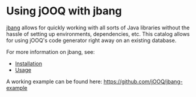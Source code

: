 # Using jOOQ with jbang

[jbang](https://www.jbang.dev/) allows for quickly working with all sorts of Java libraries without the hassle of setting up environments, dependencies, etc. This catalog allows for using jOOQ's code generator right away on an existing database.

For more information on jbang, see:

- [Installation](https://www.jbang.dev/documentation/guide/latest/installation.html)
- [Usage](https://www.jbang.dev/documentation/guide/latest/usage.html)

A working example can be found here: https://github.com/jOOQ/jbang-example
